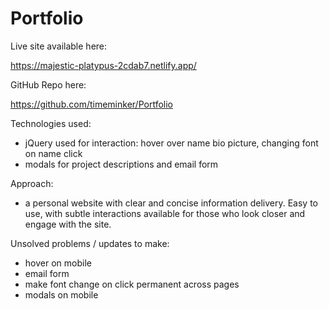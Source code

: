 # Portfolio

Live site available here:

https://majestic-platypus-2cdab7.netlify.app/

GitHub Repo here:

https://github.com/timeminker/Portfolio

Technologies used:
 - jQuery used for interaction: hover over name bio picture, changing font on name click
 - modals for project descriptions and email form


Approach:
 - a personal website with clear and concise information delivery. Easy to use, with subtle interactions available for those who look closer and engage with the site.


Unsolved problems / updates to make:
 - hover on mobile
 - email form
 - make font change on click permanent across pages
 - modals on mobile
